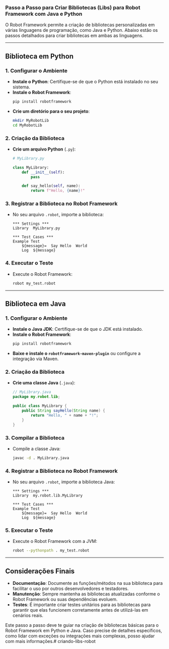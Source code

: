 ### Passo a Passo para Criar Bibliotecas (Libs) para Robot Framework com Java e Python

O Robot Framework permite a criação de bibliotecas personalizadas em várias linguagens de programação, como Java e Python. Abaixo estão os passos detalhados para criar bibliotecas em ambas as linguagens.

---

## **Biblioteca em Python**

### 1. **Configurar o Ambiente**
   - **Instale o Python**: Certifique-se de que o Python está instalado no seu sistema.
   - **Instale o Robot Framework**:
     ```bash
     pip install robotframework
     ```
   - **Crie um diretório para o seu projeto**:
     ```bash
     mkdir MyRobotLib
     cd MyRobotLib
     ```

### 2. **Criação da Biblioteca**
   - **Crie um arquivo Python** (`.py`):
     ```python
     # MyLibrary.py
     
     class MyLibrary:
         def __init__(self):
             pass

         def say_hello(self, name):
             return f"Hello, {name}!"
     ```

### 3. **Registrar a Biblioteca no Robot Framework**
   - No seu arquivo `.robot`, importe a biblioteca:
     ```robot
     *** Settings ***
     Library  MyLibrary.py

     *** Test Cases ***
     Example Test
         ${message}=  Say Hello  World
         Log  ${message}
     ```

### 4. **Executar o Teste**
   - Execute o Robot Framework:
     ```bash
     robot my_test.robot
     ```

---

## **Biblioteca em Java**

### 1. **Configurar o Ambiente**
   - **Instale o Java JDK**: Certifique-se de que o JDK está instalado.
   - **Instale o Robot Framework**:
     ```bash
     pip install robotframework
     ```
   - **Baixe e instale o `robotframework-maven-plugin`** ou configure a integração via Maven.

### 2. **Criação da Biblioteca**
   - **Crie uma classe Java** (`.java`):
     ```java
     // MyLibrary.java
     package my.robot.lib;

     public class MyLibrary {
         public String sayHello(String name) {
             return "Hello, " + name + "!";
         }
     }
     ```

### 3. **Compilar a Biblioteca**
   - Compile a classe Java:
     ```bash
     javac -d . MyLibrary.java
     ```

### 4. **Registrar a Biblioteca no Robot Framework**
   - No seu arquivo `.robot`, importe a biblioteca Java:
     ```robot
     *** Settings ***
     Library  my.robot.lib.MyLibrary

     *** Test Cases ***
     Example Test
         ${message}=  Say Hello  World
         Log  ${message}
     ```

### 5. **Executar o Teste**
   - Execute o Robot Framework com a JVM:
     ```bash
     robot --pythonpath . my_test.robot
     ```

---

## **Considerações Finais**
- **Documentação**: Documente as funções/métodos na sua biblioteca para facilitar o uso por outros desenvolvedores e testadores.
- **Manutenção**: Sempre mantenha as bibliotecas atualizadas conforme o Robot Framework ou suas dependências evoluem.
- **Testes**: É importante criar testes unitários para as bibliotecas para garantir que elas funcionem corretamente antes de utilizá-las em cenários reais.

Este passo a passo deve te guiar na criação de bibliotecas básicas para o Robot Framework em Python e Java. Caso precise de detalhes específicos, como lidar com exceções ou integrações mais complexas, posso ajudar com mais informações.#   c r i a n d o - l i b s - r o b o t  
 